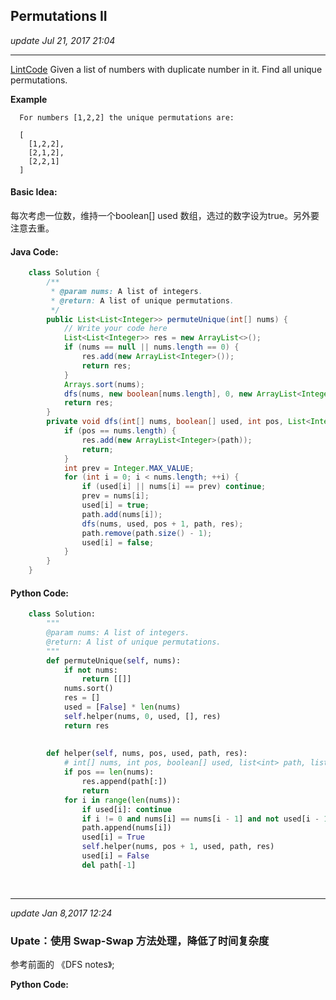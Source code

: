 ## Permutations II
_update Jul 21, 2017 21:04_

---
[LintCode](http://www.lintcode.com/en/problem/permutations-ii/)
Given a list of numbers with duplicate number in it. Find all unique permutations.

**Example**
      
      For numbers [1,2,2] the unique permutations are:
      
      [
        [1,2,2],
        [2,1,2],
        [2,2,1]
      ]
      
#### Basic Idea:
每次考虑一位数，维持一个boolean[] used 数组，选过的数字设为true。另外要注意去重。

#### Java Code:
```java
    class Solution {
        /**
         * @param nums: A list of integers.
         * @return: A list of unique permutations.
         */
        public List<List<Integer>> permuteUnique(int[] nums) {
            // Write your code here
            List<List<Integer>> res = new ArrayList<>();
            if (nums == null || nums.length == 0) {
                res.add(new ArrayList<Integer>());
                return res;
            }
            Arrays.sort(nums);
            dfs(nums, new boolean[nums.length], 0, new ArrayList<Integer>(), res);
            return res;
        } 
        private void dfs(int[] nums, boolean[] used, int pos, List<Integer> path, List<List<Integer>> res) {
            if (pos == nums.length) {
                res.add(new ArrayList<Integer>(path));
                return;
            }
            int prev = Integer.MAX_VALUE;
            for (int i = 0; i < nums.length; ++i) {
                if (used[i] || nums[i] == prev) continue;
                prev = nums[i];
                used[i] = true;
                path.add(nums[i]);
                dfs(nums, used, pos + 1, path, res);
                path.remove(path.size() - 1);
                used[i] = false;
            }
        }
    }
```

#### Python Code:
```python
    class Solution:
        """
        @param nums: A list of integers.
        @return: A list of unique permutations.
        """
        def permuteUnique(self, nums):
            if not nums:
                return [[]]
            nums.sort()
            res = []
            used = [False] * len(nums)
            self.helper(nums, 0, used, [], res)
            return res
            
            
        def helper(self, nums, pos, used, path, res):
            # int[] nums, int pos, boolean[] used, list<int> path, list<list<int>> res
            if pos == len(nums):
                res.append(path[:])
                return
            for i in range(len(nums)):
                if used[i]: continue
                if i != 0 and nums[i] == nums[i - 1] and not used[i - 1]: continue
                path.append(nums[i])
                used[i] = True
                self.helper(nums, pos + 1, used, path, res)
                used[i] = False
                del path[-1]
```

<br>

---
_update Jan 8,2017  12:24_

### Upate：使用 Swap-Swap 方法处理，降低了时间复杂度
参考前面的 《DFS notes》;

**Python Code:**
```python

















